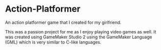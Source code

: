 # Action-Platformer
An action platformer game that I created for my girlfriend.

This was a passion project for me as I enjoy playing video games as well. It was created using GameMaker Studio 2 using the GameMaker Language (GML) which is very similar to C-like languages.
